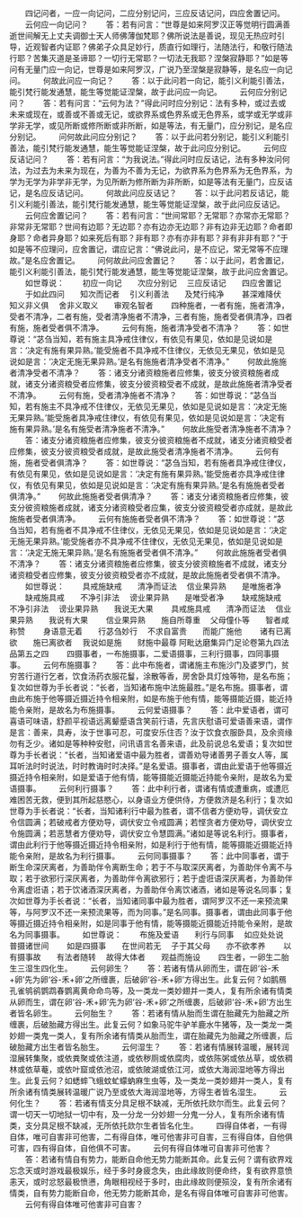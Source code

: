 <!-- { "loadSidebar": true } -->
　　四记问者，一应一向记问，二应分别记问，三应反诘记问，四应舍置记问。
　　云何应一向记问？
　　答：若有问言：“世尊是如来阿罗汉正等觉明行圆满善逝世间解无上丈夫调御士天人师佛薄伽梵耶？佛所说法是善说，现见无热应时引导，近观智者内证耶？佛弟子众具足妙行，质直行如理行，法随法行，和敬行随法行耶？苦集灭道是圣谛耶？一切行无常耶？一切法无我耶？涅槃寂静耶？”如是等问有无量门应一向记，世尊是如来阿罗汉，广说乃至涅槃是寂静等，是名应一向记问。
　　何故此问应一向记？
　　答：以于此问若一向记，能引义利能引善法，能引梵行能发通慧，能生等觉能证涅槃，故于此问应一向记。
　　云何应分别记问？
　　答：若有问言：“云何为法？”得此问时应分别记：法有多种，或过去或未来或现在，或善或不善或无记，或欲界系或色界系或无色界系，或学或无学或非学非无学，或见所断或修所断或非所断，如是等法，有无量门，应分别记，是名应分别记。
　　问何故此问应分别记？
　　答：以于此问若分别记，能引义利能引善法，能引梵行能发通慧，能生等觉能证涅槃，故于此问应分别记。
　　云何应反诘记问？
　　答：若有问言：“为我说法。”得此问时应反诘记，法有多种汝问何法，为过去为未来为现在，为善为不善为无记，为欲界系为色界系为无色界系，为学为无学为非学非无学，为见所断为修所断为非所断，如是等法有无量门，应反诘记，是名应反诘记问。
　　何故此问应反诘记？
　　答：以于此问若反诘记，能引义利能引善法，能引梵行能发通慧，能生等觉能证涅槃，故于此问应反诘记。
　　云何应舍置记问？
　　答：若有问言：“世间常耶？无常耶？亦常亦无常耶？非常非无常耶？世间有边耶？无边耶？亦有边亦无边耶？非有边非无边耶？命者即身耶？命者异身耶？如来死后有耶？非有耶？亦有亦非有耶？非有非非有耶？”于如是等不应理问，应舍置记，谓应记言：“佛说此问，是不应记，常无常等不应理故。”是名应舍置记。
　　问何故此问应舍置记？
　　答：以于此问，若舍置记，能引义利能引善法，能引梵行能发通慧，能生等觉能证涅槃，故于此问应舍置记。
　　如世尊说：
　　初应一向记　　次应分别记
　三应反诘记　　四应舍置记
　　于如此四问　　知次而记者
　引义利善法　　及梵行纯净
　　甚深难降伏　　知义非义俱
　舍非义取义　　审观名智者
　　四种施者，一者有施，施者清净，受者不清净，二者有施，受者清净施者不清净，三者有施，施者受者俱清净，四者有施，施者受者俱不清净。
　　云何有施，施者清净受者不清净？
　　答：如世尊说：“苾刍当知，若有施主具净戒住律仪，有依见有果见，依如是见说如是言：‘决定有施有果异熟。’能受施者不具净戒不住律仪，无依见无果见，依如是见说如是言：‘决定无施无果异熟。’是名有施施者清净受者不清净。”
　　何故此施施者清净受者不清净？
　　答：诸支分诸资粮施者应修集，彼支分彼资粮施者成就，诸支分诸资粮受者应修集，彼支分彼资粮受者不成就，是故此施施者清净受者不清净。
　　云何有施，受者清净施者不清净？
　　答：如世尊说：“苾刍当知，若有施主不具净戒不住律仪，无依见无果见，依如是见说如是言：‘决定无施无果异熟。’能受施者具净戒住律仪，有依见有果见，依如是见说如是言：‘决定有施有果异熟。’是名有施受者清净施者不清净。”
　　何故此施受者清净施者不清净？
　　答：诸支分诸资粮施者应修集，彼支分彼资粮施者不成就，诸支分诸资粮受者应修集，彼支分彼资粮受者成就，是故此施受者清净施者不清净。
　　云何有施，施者受者俱清净？
　　答：如世尊说：“苾刍当知，若有施者具净戒住律仪，有依见有果见，依如是见说如是言：‘决定有施有果异熟。’能受施者亦具净戒住律仪，有依见有果见，依如是见说如是言：‘决定有施有果异熟。’是名有施施者受者俱清净。”
　　何故此施施者受者俱清净？
　　答：诸支分诸资粮施者应修集，彼支分彼资粮施者成就，诸支分诸资粮受者应集，彼支分彼资粮受者亦成就，是故此施施者受者俱清净。
　　云何有施施者受者俱不清净？
　　答：如世尊说：“苾刍当知，若有施者不具净戒不住律仪，无依见无果见，依如是见说如是言：‘决定无施无果异熟。’能受施者亦不具净戒不住律仪，无依见无果见，依如是见说如是言：‘决定无施无果异熟。’是名有施施者受者俱不清净。”
　　何故此施施者受者俱不清净？
　　答：诸支分诸资粮施者应修集，彼支分彼资粮施者不成就，诸支分诸资粮受者应修集，彼支分彼资粮受者亦不成就，是故此施施者受者俱不清净。
　　如世尊说：
　　具戒施缺戒　　清净而证法
　信业果异熟　　是唯施者净
　　缺戒施具戒　　不净引非法
　谤业果异熟　　是唯受者净
　　缺戒施缺戒　　不净引非法
　谤业果异熟　　我说无大果
　　具戒施具戒　　清净而证法
　信业果异熟　　我说有大果
　　信业果异熟　　施自所尊重
　父母僮仆等　　智者咸称赞
　　身语意无着　　行苾刍妙行
　不求自富贵　　而能广施他
　　诸有已离欲　　施已离欲者
　我说如是施　　财施中最尊
阿毗达磨集异门足论卷第九四法品第五之四
　　四摄事者，一布施摄事，二爱语摄事，三利行摄事，四同事摄事。
　　云何布施摄事？
　　答：此中布施者，谓诸施主布施沙门及婆罗门，贫穷苦行道行乞者，饮食汤药衣服花鬘，涂散等香，房舍卧具灯烛等物，是名布施；复次如世尊为手长者说：“长者，当知诸布施中法施最胜。”是名布施。摄事者，谓由此布施于他等摄近摄近持令相亲附，如是布施于他有情，能等摄能近摄，能近持能令亲附，是故名为布施摄事。
　　云何爱语摄事？
　　答：此中爱语者，谓可喜语可味语，舒颜平视语远离颦蹙语含笑前行语，先言庆慰语可爱语善来语，谓作是言：善来，具寿，汝于世事可忍，可度安乐住否？汝于饮食衣服卧具，及余资缘勿有乏少。诸如是等种种安慰，问讯语言名善来语，此及前说总名爱语；复次如世尊为手长者说：“长者，当知诸爱语中最为胜者，谓善劝导诸善男子善女人等，属耳听法时时说法，时时教诲时时决择。”是名爱语。摄事者，谓由此爱语于他等摄近摄近持令相亲附，如是爱语于他有情，能等摄能近摄能近持能令亲附，是故名为爱语摄事。
　　云何利行摄事？
　　答：此中利行者，谓诸有情或遭重病，或遭厄难困苦无救，便到其所起慈愍心，以身语业方便供侍，方便救济是名利行；复次如世尊为手长者说：“长者，当知诸利行中最为胜者，谓不信者方便劝导，调伏安立令信圆满；若破戒者方便劝导，调伏安立令戒圆满；若悭贪者方便劝导，调伏安立令施圆满；若恶慧者方便劝导，调伏安立令慧圆满。”诸如是等说名利行。摄事者，谓由此利行于他等摄近摄近持令相亲附，如是利行于他有情，能等摄能近摄能近持能令亲附，是故名为利行摄事。
　　云何同事摄事？
　　答：此中同事者，谓于断生命深厌离者，为善助伴令离断生命；若于不与取深厌离者，为善助伴令离不与取；若于欲邪行深厌离者，为善助伴令离欲邪行；若于虚诳语深厌离者，为善助伴令离虚诳语；若于饮诸酒深厌离者，为善助伴令离饮诸酒，诸如是等说名同事；复次如世尊为手长者说：“长者，当知诸同事中最为胜者，谓阿罗汉不还一来预流果等，与阿罗汉不还一来预流果等，而为同事。”是名同事。摄事者，谓由此同事于他等摄近摄近持令相亲附，如是同事于他有情，能等摄能近摄能近持能令亲附，是故名为同事摄事。
　　如世尊说：
　　布施及爱语　　利行与同事
　如应处处说　　普摄诸世间
　　如是四摄事　　在世间若无
　子于其父母　　亦不欲孝养
　　以有摄事故　　有法者随转
　故得大体者　　观益而施设
　　四生者，一卵生二胎生三湿生四化生。
　　云何卵生？
　　答：若诸有情从卵而生，谓在卵‘谷-禾+卵’先为卵‘谷-禾+卵’之所缠裹，后破卵‘谷-禾+卵’方得出生。此复云何？如鹅鴈孔雀鸲鹆鹦鹉春鹦离黄命命鸟等，及一类龙一类妙翅并一类人，复有所余诸有情类从卵而生，谓在卵‘谷-禾+卵’先为卵‘谷-禾+卵’之所缠裹，后破卵‘谷-禾+卵’方出生者皆名卵生。
　　云何胎生？
　　答：若诸有情从胎而生谓在胎藏先为胎藏之所缠裹，后破胎藏方得出生。此复云何？如象马驼牛驴羊鹿水牛猪等，及一类龙一类妙翅一类鬼一类人，复有所余诸有情类从胎而生，谓在胎藏先为胎藏之所缠裹，后破胎藏方出生者皆名胎生。
　　云何湿生？
　　答：若诸有情展转温暖，展转润湿展转集聚，或依粪聚或依注道，或依秽厕或依腐肉，或依陈粥或依丛草，或依稠林或依草菴，或依叶窟或依池沼，或依陂湖或依江河，或依大海润湿地等方得出生。此复云何？如蟋蟀飞蛾蚊虻蠓蚋麻生虫等，及一类龙一类妙翅并一类人，复有所余诸有情类展转温暖广说乃至或依大海润湿地等，方得生者皆名湿生。
　　云何化生？
　　答：若诸有情支分具足根不缺减，无所依托欻尔而生。此复云何？谓一切天一切地狱一切中有，及一分龙一分妙翅一分鬼一分人，复有所余诸有情类，支分具足根不缺减，无所依托欻尔生者皆名化生。
　　四得自体者，一有得自体，唯可自害非可他害，二有得自体，唯可他害非可自害，三有得自体，自他俱可害，四有得自体，自他俱不可害。
　　云何有得自体唯可自害非可他害？
　　答：若诸有情自有势力，能断自命他无势力能断其命。此复云何？谓有欲界戏忘念天或时游戏最极娱乐，经于多时身疲念失，由此缘故则便命终，复有欲界意愤恚天，或时忿怒最极愤懑，角眼相视经于多时，由此缘故则便殒没，复有所余诸有情类，自有势力能断自命，他无势力能断其命，是名有得自体唯可自害非可他害。
　　云何有得自体唯可他害非可自害？

